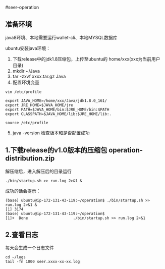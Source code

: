 #seer-operation

## 准备环境

java8环境、本地需要运行wallet-cli、本地MYSQL数据库

ubuntu安装java环境：

1. 下载release中的jdk1.8压缩包，上传至ubuntu的 home/xxx(xxx为当前用户目录)
2. mkdir ~/Java
3. tar -zxvf xxxx.tar.gz Java
4. 配置环境变量
```
vim /etc/profile

export JAVA_HOME=/home/xxx/Java/jdk1.8.0_161/
export JRE_HOME=$JAVA_HOME/jre
export PATH=$JAVA_HOME/bin:$JRE_HOME/bin:$PATH
export CLASSPATH=$JAVA_HOME/lib:$JRE_HOME/lib:.

source /etc/profile
```
5. java -version 检查版本和是否配置成功

## 1.下载release的v1.0版本的压缩包 operation-distribution.zip

解压缩后，进入解压后的目录运行

```
./bin/startup.sh >> run.log 2>&1 &
```

成功的话会提示：

```
(base) ubuntu@ip-172-131-43-119:~/operation$ ./bin/startup.sh >> run.log 2>&1 &
[1] 3174
(base) ubuntu@ip-172-131-43-119:~/operation$ 
[1]+  Done                    ./bin/startup.sh >> run.log 2>&1
```
## 2.查看日志

每天会生成一个日志文件

```
cd ~/logs
tail -fn 1000 seer.xxxx-xx-xx.log
```
